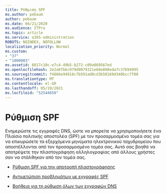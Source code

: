 ```yaml
---
title: Ρύθμιση SPF
ms.author: pebaum
author: pebaum
ms.date: 04/21/2020
ms.audience: ITPro
ms.topic: article
ms.service: o365-administration
ROBOTS: NOINDEX, NOFOLLOW
localization_priority: Normal
ms.custom:
- "37"
- "1000003"
ms.assetid: 6817c10c-e7c4-49b5-b272-c09a869567ed
ms.openlocfilehash: 2e2a8fbbc979d0079321e68e808eda7c37694995
ms.sourcegitcommit: f4866e94918c7b591ad0cd3b58169d340bcc7f00
ms.translationtype: MT
ms.contentlocale: el-GR
ms.lasthandoff: 05/19/2021
ms.locfileid: "52544650"
---
```

# <a name="set-up-spf"></a>Ρύθμιση SPF

Ενημερώστε τις εγγραφές DNS, ώστε να μπορείτε να χρησιμοποιήσετε ένα Πλαίσιο πολιτικής αποστολέα (SPF) με τον προσαρμοσμένο τομέα σας για να επικυρώσετε τα εξερχόμενα μηνύματα ηλεκτρονικού ταχυδρομείου που αποστέλλονται από τον προσαρμοσμένο τομέα σας. Αυτό σας βοηθά να αποτρέψετε την πλαστογράφηση αλληλογραφίας από άλλους χρήστες σαν να στάλθηκαν από τον τομέα σας.
  
- [Ρύθμιση SPF για την αποτροπή πλαστογράφησης](/microsoft-365/security/office-365-security/set-up-spf-in-office-365-to-help-prevent-spoofing)

- [Αντιμετώπιση προβλημάτων με εγγραφές SPF](/microsoft-365/security/office-365-security/how-office-365-uses-spf-to-prevent-spoofing#SPFTroubleshoot)

- [Βοήθεια για τη ρύθμιση όλων των εγγραφών DNS](/microsoft-365/admin/get-help-with-domains/create-dns-records-at-any-dns-hosting-provider)
